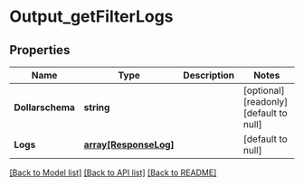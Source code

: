 # Output_getFilterLogs

## Properties
Name | Type | Description | Notes
------------ | ------------- | ------------- | -------------
**Dollarschema** | **string** |  | [optional] [readonly] [default to null]
**Logs** | [**array[ResponseLog]**](ResponseLog.md) |  | [default to null]

[[Back to Model list]](../README.md#documentation-for-models) [[Back to API list]](../README.md#documentation-for-api-endpoints) [[Back to README]](../README.md)


